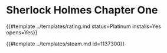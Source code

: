 # Sherlock Holmes Chapter One
<!-- script:Aliases [] -->

{{#template ../templates/rating.md status=Platinum installs=Yes opens=Yes}}

{{#template ../templates/steam.md id=1137300}}
